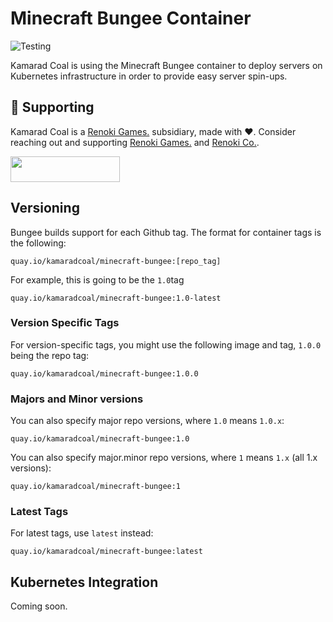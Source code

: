 Minecraft Bungee Container
==========================

![Testing](https://github.com/kamarad-coal/minecraft-bungee/workflows/Testing/badge.svg?branch=master)

Kamarad Coal is using the Minecraft Bungee container to deploy servers on Kubernetes infrastructure in order to provide easy server spin-ups.

## 🤝 Supporting

Kamarad Coal is a [Renoki Games.](https://github.com/renoki-games) subsidiary, made with ❤. Consider reaching out and supporting [Renoki Games.](https://github.com/renoki-games) and [Renoki Co.](https://github.com/renoki-co).

[<img src="https://c5.patreon.com/external/logo/become_a_patron_button.png" height="41" width="175" />](https://www.patreon.com/bePatron?u=10965171)


## Versioning

Bungee builds support for each Github tag. The format for container tags is the following:

```
quay.io/kamaradcoal/minecraft-bungee:[repo_tag]
```

For example, this is going to be the `1.0`tag

```
quay.io/kamaradcoal/minecraft-bungee:1.0-latest
```

### Version Specific Tags

For version-specific tags, you might use the following image and tag, `1.0.0` being the repo tag:

```
quay.io/kamaradcoal/minecraft-bungee:1.0.0
```

### Majors and Minor versions

You can also specify major repo versions, where `1.0` means `1.0.x`:

```
quay.io/kamaradcoal/minecraft-bungee:1.0
```

You can also specify major.minor repo versions, where `1` means `1.x` (all 1.x versions):

```
quay.io/kamaradcoal/minecraft-bungee:1
```

### Latest Tags

For latest tags, use `latest` instead:

```
quay.io/kamaradcoal/minecraft-bungee:latest
```

## Kubernetes Integration

Coming soon.
